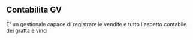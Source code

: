 ## Contabilita GV
E' un gestionale capace di registrare le vendite e tutto l'aspetto contabile dei gratta e vinci
